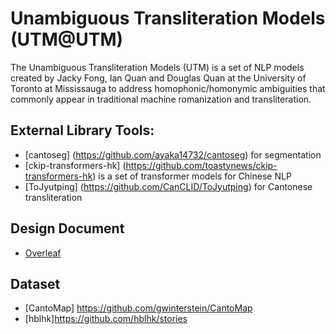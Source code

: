 # Unambiguous Transliteration Models (UTM@UTM)
The Unambiguous Transliteration Models (UTM) is a set of NLP models created by Jacky Fong, Ian Quan and Douglas Quan at the University of Toronto at Mississauga to address homophonic/homonymic ambiguities that commonly appear in traditional machine romanization and transliteration.
## External Library Tools:
- [cantoseg] (https://github.com/ayaka14732/cantoseg) for segmentation 
- [ckip-transformers-hk] (https://github.com/toastynews/ckip-transformers-hk) is a set of transformer models for Chinese NLP
- [ToJyutping] (https://github.com/CanCLID/ToJyutping) for Cantonese transliteration

## Design Document
- [Overleaf](https://drive.google.com/drive/folders/10pORKT_4ZrIwHpk6v8tAb-26N3lhDO6d?usp=sharing)

## Dataset
- [CantoMap] https://github.com/gwinterstein/CantoMap
- [hblhk]https://github.com/hblhk/stories 
